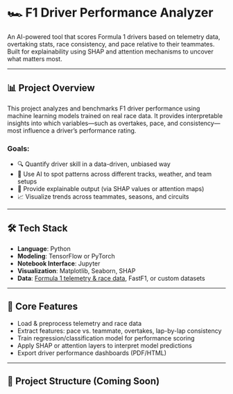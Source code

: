 # 🏎️ F1 Driver Performance Analyzer

An AI-powered tool that scores Formula 1 drivers based on telemetry data, overtaking stats, race consistency, and pace relative to their teammates. Built for explainability using SHAP and attention mechanisms to uncover what matters most.

---

## 📊 Project Overview

This project analyzes and benchmarks F1 driver performance using machine learning models trained on real race data. It provides interpretable insights into which variables—such as overtakes, pace, and consistency—most influence a driver’s performance rating.

### Goals:
- 🔍 Quantify driver skill in a data-driven, unbiased way
- 🤖 Use AI to spot patterns across different tracks, weather, and team setups
- 🧠 Provide explainable output (via SHAP values or attention maps)
- 📈 Visualize trends across teammates, seasons, and circuits

---

## 🛠️ Tech Stack

- **Language**: Python
- **Modeling**: TensorFlow or PyTorch
- **Notebook Interface**: Jupyter
- **Visualization**: Matplotlib, Seaborn, SHAP
- **Data**: [Formula 1 telemetry & race data](https://ergast.com/mrd/), FastF1, or custom datasets

---

## 🧠 Core Features

- Load & preprocess telemetry and race data
- Extract features: pace vs. teammate, overtakes, lap-by-lap consistency
- Train regression/classification model for performance scoring
- Apply SHAP or attention layers to interpret model predictions
- Export driver performance dashboards (PDF/HTML)

---

## 📁 Project Structure (Coming Soon)

